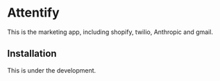 # Attentify

This is the marketing app, including shopify, twilio, Anthropic and gmail.

## Installation

This is under the development.



